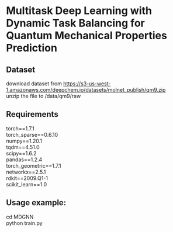 # Multitask Deep Learning with Dynamic Task Balancing for Quantum Mechanical Properties Prediction

## Dataset 
download dataset from https://s3-us-west-1.amazonaws.com/deepchem.io/datasets/molnet_publish/qm9.zip <br>
unzip the file to /data/qm9/raw

## Requirements  
torch==1.7.1 <br>
torch_sparse==0.6.10 <br>
numpy==1.20.1 <br>
tqdm==4.51.0 <br>
scipy==1.6.2 <br>
pandas==1.2.4 <br>
torch_geometric==1.7.1 <br>
networkx==2.5.1 <br>
rdkit==2009.Q1-1 <br>
scikit_learn==1.0 <br>

## Usage example:  
cd MDGNN <br>
python train.py <br>
